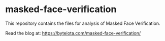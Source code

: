 # masked-face-verification
This repository contains the files for analysis of Masked Face Verification.

Read the blog at: https://byteiota.com/masked-face-verification/
